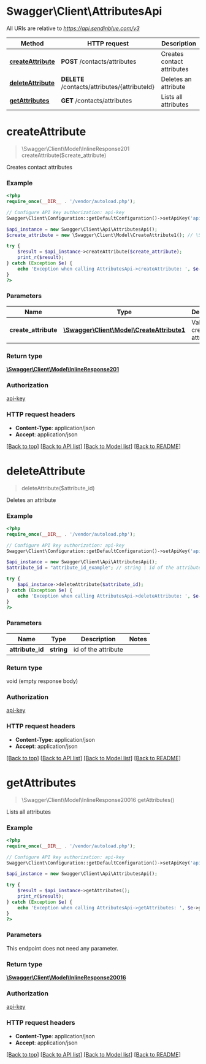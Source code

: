 # Swagger\Client\AttributesApi

All URIs are relative to *https://api.sendinblue.com/v3*

Method | HTTP request | Description
------------- | ------------- | -------------
[**createAttribute**](AttributesApi.md#createAttribute) | **POST** /contacts/attributes | Creates contact attributes
[**deleteAttribute**](AttributesApi.md#deleteAttribute) | **DELETE** /contacts/attributes/{attributeId} | Deletes an attribute
[**getAttributes**](AttributesApi.md#getAttributes) | **GET** /contacts/attributes | Lists all attributes


# **createAttribute**
> \Swagger\Client\Model\InlineResponse201 createAttribute($create_attribute)

Creates contact attributes

### Example
```php
<?php
require_once(__DIR__ . '/vendor/autoload.php');

// Configure API key authorization: api-key
Swagger\Client\Configuration::getDefaultConfiguration()->setApiKey('api-key', 'YOUR_API_KEY');

$api_instance = new Swagger\Client\Api\AttributesApi();
$create_attribute = new \Swagger\Client\Model\CreateAttribute1(); // \Swagger\Client\Model\CreateAttribute1 | Values to create an attribute

try {
    $result = $api_instance->createAttribute($create_attribute);
    print_r($result);
} catch (Exception $e) {
    echo 'Exception when calling AttributesApi->createAttribute: ', $e->getMessage(), PHP_EOL;
}
?>
```

### Parameters

Name | Type | Description  | Notes
------------- | ------------- | ------------- | -------------
 **create_attribute** | [**\Swagger\Client\Model\CreateAttribute1**](../Model/CreateAttribute1.md)| Values to create an attribute |

### Return type

[**\Swagger\Client\Model\InlineResponse201**](../Model/InlineResponse201.md)

### Authorization

[api-key](../../README.md#api-key)

### HTTP request headers

 - **Content-Type**: application/json
 - **Accept**: application/json

[[Back to top]](#) [[Back to API list]](../../README.md#documentation-for-api-endpoints) [[Back to Model list]](../../README.md#documentation-for-models) [[Back to README]](../../README.md)

# **deleteAttribute**
> deleteAttribute($attribute_id)

Deletes an attribute

### Example
```php
<?php
require_once(__DIR__ . '/vendor/autoload.php');

// Configure API key authorization: api-key
Swagger\Client\Configuration::getDefaultConfiguration()->setApiKey('api-key', 'YOUR_API_KEY');

$api_instance = new Swagger\Client\Api\AttributesApi();
$attribute_id = "attribute_id_example"; // string | id of the attribute

try {
    $api_instance->deleteAttribute($attribute_id);
} catch (Exception $e) {
    echo 'Exception when calling AttributesApi->deleteAttribute: ', $e->getMessage(), PHP_EOL;
}
?>
```

### Parameters

Name | Type | Description  | Notes
------------- | ------------- | ------------- | -------------
 **attribute_id** | **string**| id of the attribute |

### Return type

void (empty response body)

### Authorization

[api-key](../../README.md#api-key)

### HTTP request headers

 - **Content-Type**: application/json
 - **Accept**: application/json

[[Back to top]](#) [[Back to API list]](../../README.md#documentation-for-api-endpoints) [[Back to Model list]](../../README.md#documentation-for-models) [[Back to README]](../../README.md)

# **getAttributes**
> \Swagger\Client\Model\InlineResponse20016 getAttributes()

Lists all attributes

### Example
```php
<?php
require_once(__DIR__ . '/vendor/autoload.php');

// Configure API key authorization: api-key
Swagger\Client\Configuration::getDefaultConfiguration()->setApiKey('api-key', 'YOUR_API_KEY');

$api_instance = new Swagger\Client\Api\AttributesApi();

try {
    $result = $api_instance->getAttributes();
    print_r($result);
} catch (Exception $e) {
    echo 'Exception when calling AttributesApi->getAttributes: ', $e->getMessage(), PHP_EOL;
}
?>
```

### Parameters
This endpoint does not need any parameter.

### Return type

[**\Swagger\Client\Model\InlineResponse20016**](../Model/InlineResponse20016.md)

### Authorization

[api-key](../../README.md#api-key)

### HTTP request headers

 - **Content-Type**: application/json
 - **Accept**: application/json

[[Back to top]](#) [[Back to API list]](../../README.md#documentation-for-api-endpoints) [[Back to Model list]](../../README.md#documentation-for-models) [[Back to README]](../../README.md)

